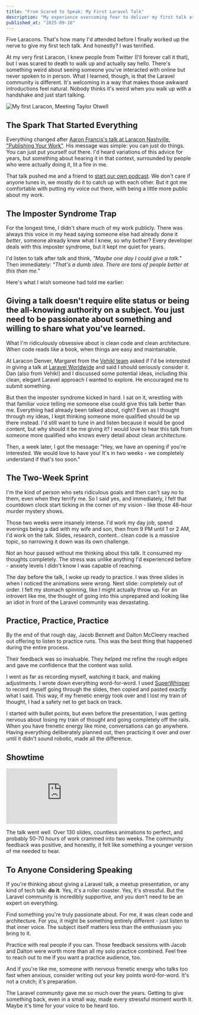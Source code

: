 ```yaml
---
title: "From Scared to Speak: My First Laravel Talk"
description: "My experience overcoming fear to deliver my first talk at a Laravel meetup."
published_at: "2025-09-16"
---
```


Five Laracons. That's how many I'd attended before I finally worked up the nerve to give my first tech talk. And honestly? I was terrified.

At my very first Laracon, I knew people from Twitter (I'll forever call it that), but I was scared to death to walk up and actually say hello. There's something weird about seeing someone you've interacted with online but never spoken to in person. What I learned, though, is that the Laravel community is different. It's welcoming in a way that makes those awkward introductions feel natural. Nobody thinks it's weird when you walk up with a handshake and just start talking.

![My first Laracon, Meeting Taylor Otwell](/images/blog/meeting-taylor-otwell.jpg)

## The Spark That Started Everything

Everything changed after [Aaron Francis's talk at Laracon Nashville, "Publishing Your Work"](https://www.youtube.com/watch?v=2YaEtaXYVtI). His message was simple: you can just do things. You can just put yourself out there. I'd heard variations of this advice for years, but something about hearing it in that context, surrounded by people who were actually doing it, lit a fire in me.

That talk pushed me and a friend to [start our own podcast](https://themidwestartisanpodcast.com/). We don't care if anyone tunes in, we mostly do it to catch up with each other. But it got me comfortable with putting my voice out there, with being a little more public about my work.

## The Imposter Syndrome Trap

For the longest time, I didn't share much of my work publicly. There was always this voice in my head saying someone else had already done it *better*, someone already knew what I knew, so why bother? Every developer deals with this imposter syndrome, but it kept me quiet for years.

I'd listen to talk after talk and think, *"Maybe one day I could give a talk."* Then immediately: *"That's a dumb idea. There are tons of people better at this than me."*

Here's what I wish someone had told me earlier:

## Giving a talk doesn't require elite status or being the all-knowing authority on a subject. You just need to be passionate about something and willing to share what you've learned.

What I'm ridiculously obsessive about is clean code and clean architecture. When code reads like a book, when things are easy and maintainable.

At Laracon Denver, Margaret from the [Vehikl team](https://vehikl.com/) asked if I'd be interested in giving a talk at [Laravel Worldwide](https://meetup.laravel.com/) and said I should seriously consider it. Dan (also from Vehikl) and I discussed some potential ideas, including this clean, elegant Laravel approach I wanted to explore. He encouraged me to submit something.

But then the imposter syndrome kicked in hard. I sat on it, wrestling with that familiar voice telling me someone else could give this talk better than me. Everything had already been talked about, right? Even as I thought through my ideas, I kept thinking someone more qualified should be up there instead. I'd still want to tune in and listen because it would be good content, but why should it be me giving it? I would love to hear this talk from someone more qualified who knows every detail about clean architecture.

Then, a week later, I got the message: "Hey, we have an opening if you're interested. We would love to have you! It's in two weeks - we completely understand if that's too soon."

## The Two-Week Sprint

I'm the kind of person who sets ridiculous goals and then can't say no to them, even when they terrify me. So I said yes, and immediately, I felt that countdown clock start ticking in the corner of my vision - like those 48-hour murder mystery shows.

Those two weeks were insanely intense. I'd work my day job, spend evenings being a dad with my wife and son, then from 9 PM until 1 or 2 AM, I'd work on the talk. Slides, research, content.. clean code is a massive topic, so narrowing it down was its own challenge.

Not an hour passed without me thinking about this talk. It consumed my thoughts completely. The stress was unlike anything I'd experienced before - anxiety levels I didn't know I was capable of reaching.

The day before the talk, I woke up ready to practice. I was three slides in when I noticed the animations were wrong. Next slide: completely out of order. I felt my stomach spinning, like I might actually throw up. For an introvert like me, the thought of going into this unprepared and looking like an idiot in front of the Laravel community was devastating.

## Practice, Practice, Practice

By the end of that rough day, Jacob Bennett and Dalton McCleery reached out offering to listen to practice runs. This was the best thing that happened during the entire process.

Their feedback was so invaluable. They helped me refine the rough edges and gave me confidence that the content was solid.

I went as far as recording myself, watching it back, and making adjustments. I wrote down everything word-for-word. I used [SuperWhisper](https://superwhisper.com) to record myself going through the slides, then copied and pasted exactly what I said. This way, if my frenetic energy took over and I lost my train of thought, I had a safety net to get back on track.

I started with bullet points, but even before the presentation, I was getting nervous about losing my train of thought and going completely off the rails. When you have frenetic energy like mine, conversations can go anywhere. Having everything deliberately planned out, then practicing it over and over until it didn't sound robotic, made all the difference.

## Showtime

<iframe class="aspect-video w-full rounded-lg" src="https://www.youtube.com/embed/LukMB3SpvUE" title="YouTube video player" frameborder="0" allow="accelerometer; autoplay; clipboard-write; encrypted-media; gyroscope; picture-in-picture; web-share" allowfullscreen></iframe>

The talk went well. Over 130 slides, countless animations to perfect, and probably 50-70 hours of work crammed into two weeks. The community feedback was positive, and honestly, it felt like something a younger version of me needed to hear.

## To Anyone Considering Speaking

If you're thinking about giving a Laravel talk, a meetup presentation, or any kind of tech talk: **do it**. Yes, it's a roller coaster. Yes, it's stressful. But the Laravel community is incredibly supportive, and you don't need to be an expert on everything.

Find something you're truly passionate about. For me, it was clean code and architecture. For you, it might be something entirely different - just listen to that inner voice. The subject itself matters less than the enthusiasm you bring to it.

Practice with real people if you can. Those feedback sessions with Jacob and Dalton were worth more than all my solo practice combined. Feel free to reach out to me if you want a practice audience, too.

And if you're like me, someone with nervous frenetic energy who talks too fast when anxious, consider writing out your key points word-for-word. It's not a crutch; it's preparation.

The Laravel community gave me so much over the years. Getting to give something back, even in a small way, made every stressful moment worth it. Maybe it's time for your voice to be heard too.
